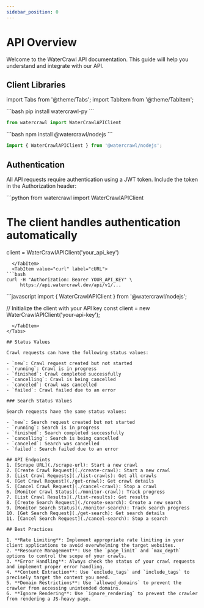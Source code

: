 ```yaml
---
sidebar_position: 0
---
```


# API Overview

Welcome to the WaterCrawl API documentation. This guide will help you understand and integrate with our API.

## Client Libraries

import Tabs from '@theme/Tabs';
import TabItem from '@theme/TabItem';

<Tabs groupId="client-examples">
  <TabItem value="python" label="Python" default>
```bash
pip install watercrawl-py
```

```python
from watercrawl import WaterCrawlAPIClient
```
  </TabItem>
  <TabItem value="node" label="Node.js">
```bash
npm install @watercrawl/nodejs
```

```javascript
import { WaterCrawlAPIClient } from '@watercrawl/nodejs';
```
  </TabItem>
</Tabs>

## Authentication

All API requests require authentication using a JWT token. Include the token in the Authorization header:

<Tabs groupId="client-examples">
  <TabItem value="python" label="Python" default>
```python
from watercrawl import WaterCrawlAPIClient

# The client handles authentication automatically
client = WaterCrawlAPIClient('your_api_key')
```
  </TabItem>
  <TabItem value="curl" label="cURL">
```bash
curl -H "Authorization: Bearer YOUR_API_KEY" \
     https://api.watercrawl.dev/api/v1/...
```
  </TabItem>
  <TabItem value="node" label="Node.js">
```javascript
import { WaterCrawlAPIClient } from '@watercrawl/nodejs';

// Initialize the client with your API key
const client = new WaterCrawlAPIClient('your-api-key');
```
  </TabItem>
</Tabs>

## Status Values

Crawl requests can have the following status values:

- `new`: Crawl request created but not started
- `running`: Crawl is in progress
- `finished`: Crawl completed successfully
- `cancelling`: Crawl is being cancelled
- `canceled`: Crawl was cancelled
- `failed`: Crawl failed due to an error

### Search Status Values

Search requests have the same status values:

- `new`: Search request created but not started
- `running`: Search is in progress
- `finished`: Search completed successfully
- `cancelling`: Search is being cancelled
- `canceled`: Search was cancelled
- `failed`: Search failed due to an error

## API Endpoints
1. [Scrape URL](./scrape-url): Start a new crawl
2. [Create Crawl Request](./create-crawl): Start a new crawl
3. [List Crawl Requests](./list-crawls): Get all crawls
4. [Get Crawl Request](./get-crawl): Get crawl details
5. [Cancel Crawl Request](./cancel-crawl): Stop a crawl
6. [Monitor Crawl Status](./monitor-crawl): Track progress
7. [List Crawl Results](./list-results): Get results
8. [Create Search Request](./create-search): Create a new search
9. [Monitor Search Status](./monitor-search): Track search progress
10. [Get Search Request](./get-search): Get search details
11. [Cancel Search Request](./cancel-search): Stop a search

## Best Practices

1. **Rate Limiting**: Implement appropriate rate limiting in your client applications to avoid overwhelming the target websites.
2. **Resource Management**: Use the `page_limit` and `max_depth` options to control the scope of your crawls.
3. **Error Handling**: Always check the status of your crawl requests and implement proper error handling.
4. **Content Extraction**: Use `exclude_tags` and `include_tags` to precisely target the content you need.
5. **Domain Restrictions**: Use `allowed_domains` to prevent the crawler from accessing unintended domains.
6. **Ignore Rendering**: Use `ignore_rendering` to prevent the crawler from rendering a JS-heavy page.

